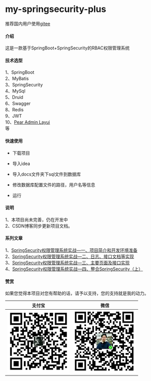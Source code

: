# my-springsecurity-plus
推荐国内用户使用[gitee](https://gitee.com/witmy/my-springsecurity-plus)
#### 介绍
这是一款基于SpringBoot+SpringSecurity的RBAC权限管理系统

#### 技术选型
1、SpringBoot  
2、MyBatis    
3、SpringSecurity  
4、MySql  
5、Druid   
6、Swagger    
8、Redis  
9、JWT  
10、[Pear Admin Layui](https://gitee.com/Jmysy/Pear-Admin-Layui)  
等
#### 快速使用

- 下载项目
 
- 导入idea
 
- 导入docs文件夹下sql文件到数据库
 
- 修改数据库配置文件的路径，用户名等信息
 
- 运行

#### 说明
1、本项目尚未完善，仍在开发中  
2、CSDN博客同步更新项目文档。

#### 系列文章
1、[SpringSecurity权限管理系统实战—一、项目简介和开发环境准备](https://blog.csdn.net/HYDCS/article/details/107249376)  
2、[SpringSecurity权限管理系统实战—二、日志、接口文档等实现](https://blog.csdn.net/HYDCS/article/details/107284901)  
3、[SpringSecurity权限管理系统实战—三、主要页面及接口实现](https://blog.csdn.net/HYDCS/article/details/107342644)    
4、[SpringSecurity权限管理系统实战—四、整合SpringSecurity（上）](https://blog.csdn.net/HYDCS/article/details/107367064)


#### 赞赏
如果您觉得本项目对您有帮助的话，请予以支持，您的支持就是我的动力。

| 支付宝 | 微信 |
| ------ | ---- |
|    <img src="docs/images/支付宝.jpg" width="200px" />    |  <img src="./docs/images/wechat.png" width="200px" />    |


 

